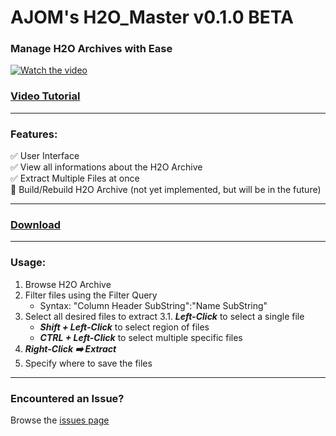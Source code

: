 # AJOM's H2O_Master v0.1.0 BETA
### Manage H2O Archives with Ease
[![Watch the video](https://img.youtube.com/vi/FXAmYWAY8vc/maxresdefault.jpg)](https://youtu.be/FXAmYWAY8vc)
### [Video Tutorial](https://youtu.be/FXAmYWAY8vc)

---
### Features:
✅ User Interface<br>
✅ View all informations about the H2O Archive<br>
✅ Extract Multiple Files at once<br>
📝 Build/Rebuild H2O Archive (not yet implemented, but will be in the future)

---
### [Download](https://github.com/Aldrin-John-Olaer-Manalansan/H2O_Master/releases)

---
### Usage:
1. Browse H2O Archive
2. Filter files using the Filter Query
    - Syntax: "Column Header SubString":"Name SubString"
3. Select all desired files to extract
3.1. ***Left-Click*** to select a single file
    - ***Shift + Left-Click*** to select region of files
    - ***CTRL + Left-Click*** to select multiple specific files
4. ***Right-Click ➡️ Extract***
5. Specify where to save the files

---
### Encountered an Issue?
Browse the [issues page](https://github.com/Aldrin-John-Olaer-Manalansan/H2O_Master/issues)